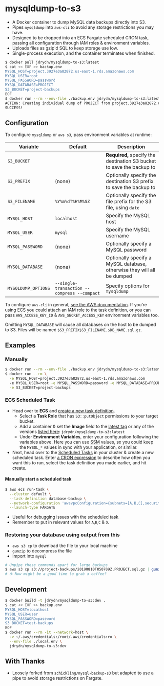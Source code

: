 # mysqldump-to-s3

- A Docker container to dump MySQL data backups directly into S3.
- Pipes `mysqldump` into `aws-cli` to avoid any storage restrictions you may have.
- Designed to be dropped into an ECS Fargate scheduled CRON task, passing all configuration through IAM roles & environment variables.
- Uploads files as gzip'd SQL to keep storage use low.
- Single-process execution, and the container terminates when finished.

```sh
$ docker pull jdrydn/mysqldump-to-s3:latest
$ cat << EOF >> backup.env
MYSQL_HOST=project.3927e3a82872.us-east-1.rds.amazonaws.com
MYSQL_USER=root
MYSQL_PASSWORD=password
MYSQL_DATABASE=PROJECT
S3_BUCKET=project-backups
EOF
$ docker run --rm --env-file ./backup.env jdrydn/mysqldump-to-s3:latest
ACTION: Creating individual dump of PROJECT from project.3927e3a82872.us-east-1.rds.amazonaws.com to s3://project-backups/20190810T050709Z.PROJECT.sql.gz
SUCCESS!
```

## Configuration

To configure `mysqldump` or `aws s3`, pass environment variables at runtime:

| Variable | Default | Description |
| ---- | ---- | ---- |
| `S3_BUCKET` || **Required,** specify the destination S3 bucket to save the backup to |
| `S3_PREFIX` | (none) | Optionally specify the destination S3 prefix to save the backup to |
| `S3_FILENAME` | `%Y%m%dT%H%M%SZ` | Optionally specify the file prefix for the S3 file, using `date` |
| `MYSQL_HOST` | `localhost` | Specify the MySQL host |
| `MYSQL_USER` | `mysql` | Specify the MySQL username |
| `MYSQL_PASSWORD` | (none) | Optionally specify a MySQL password |
| `MYSQL_DATABASE` | (none) | Optionally specify a MySQL database, otherwise they will all be dumped |
| `MYSQLDUMP_OPTIONS` | `--single-transaction --compress --compact` | Specify options for `mysqldump` |

To configure `aws-cli` in general, [see the AWS documentation](https://docs.aws.amazon.com/cli/latest/userguide/cli-chap-configure.html). If you're using ECS you could attach an IAM role to the task definition, or you can pass `AWS_ACCESS_KEY_ID` & `AWS_SECRET_ACCESS_KEY` environment variables too.

Omitting `MYSQL_DATABASE` will cause all databases on the host to be dumped to S3. Files will be named `$S3_PREFIX$S3_FILENAME.$DB_NAME.sql.gz`.

## Examples

### Manually

```sh
$ docker run --rm --env-file ./backup.env jdrydn/mysqldump-to-s3:latest
$ docker run --rm \
  -e MYSQL_HOST=project.3927e3a82872.us-east-1.rds.amazonaws.com
  -e MYSQL_USER=root -e MYSQL_PASSWORD=password -e MYSQL_DATABASE=PROJECT \
  -e S3_BUCKET=project-backups
```

### ECS Scheduled Task

- Head over to **ECS** and [create a new task definition](https://docs.aws.amazon.com/AmazonECS/latest/developerguide/create-task-definition.html).
  - Select a **Task Role** that has `S3::putObject` permissions to your target bucket.
  - Add a container & set the **Image** field to the [latest tag](https://hub.docker.com/r/jdrydn/mysqldump-to-s3) or any of the versions [listed here](https://hub.docker.com/r/jdrydn/mysqldump-to-s3/tags): `jdrydn/mysqldump-to-s3:latest`
  - Under **Environment Variables**, enter your configuration following the variables above. Here you can use [SSM](https://docs.aws.amazon.com/AmazonECS/latest/developerguide/specifying-sensitive-data.html) values, so you could keep the `MYSQL_*` values in sync with your application, or similar.
- Next, head over to the [Scheduled Tasks](https://docs.aws.amazon.com/AmazonECS/latest/developerguide/scheduling_tasks.html) in your cluster & create a new scheduled task. Enter [a CRON expression](https://docs.aws.amazon.com/AmazonCloudWatch/latest/events/ScheduledEvents.html#CronExpressions) to describe how often you want this to run, select the task definition you made earlier, and hit create.

#### Manually start a scheduled task

```sh
$ aws ecs run-task \
  --cluster default \
  --task-definition database-backup \
  --network-configuration 'awsvpcConfiguration={subnets=[A,B,C],securityGroups=[D],assignPublicIp=ENABLED}' \
  --launch-type FARGATE
```

- Useful for debugging issues with the scheduled task.
- Remember to put in relevant values for `A`,`B`,`C` & `D`.

### Restoring your database using output from this

- `aws s3 cp` to download the file to your local machine
- `gunzip` to decompress the file
- Import into `mysql`

```sh
# Unpipe these commands apart for large backups
$ aws s3 cp s3://project-backups/20190810T050709Z.PROJECT.sql.gz | gunzip | mysql PROJECT
# ☕️ Now might be a good time to grab a coffee?
```

## Development

```sh
$ docker build -t jdrydn/mysqldump-to-s3:dev .
$ cat << EOF >> backup.env
MYSQL_HOST=localhost
MYSQL_USER=user
MYSQL_PASSWORD=password
S3_BUCKET=test-backups
EOF
$ docker run --rm -it --network=host \
  -v ~/.aws/credentials:/root/.aws/credentials:ro \
  --env-file ./local.env \
  jdrydn/mysqldump-to-s3:dev
```

## With Thanks

- Loosely forked from [`schickling/mysql-backup-s3`](https://hub.docker.com/r/schickling/mysql-backup-s3) but adapted to use a pipe to avoid storage restrictions on Fargate.
